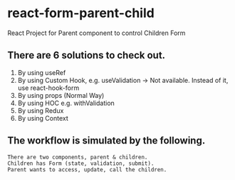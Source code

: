 # react-form-parent-child
React Project for Parent component to control Children Form

## There are 6 solutions to check out.

1. By using useRef
2. By using Custom Hook, e.g. useValidation -> Not available.
   Instead of it, use react-hook-form
3. By using props (Normal Way)
4. By using HOC e.g. withValidation
5. By using Redux
6. By using Context

## The workflow is simulated by the following.
    There are two components, parent & children. 
    Children has Form (state, validation, submit).
    Parent wants to access, update, call the children.

